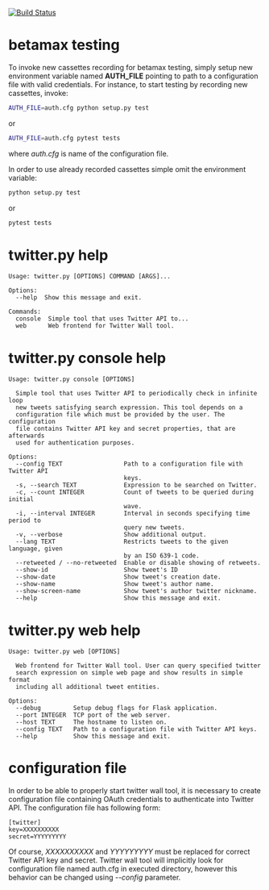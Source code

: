 [![Build Status](https://travis-ci.com/kozajaku/MI-PYT.svg?token=qexzosAyQM9jnGAQRNvZ&branch=master)](https://travis-ci.com/kozajaku/MI-PYT)

# betamax testing
To invoke new cassettes recording for betamax testing, simply setup new environment
variable named **AUTH_FILE** pointing to path to a configuration file with valid credentials.
For instance, to start testing by recording new cassettes, invoke:
```bash
AUTH_FILE=auth.cfg python setup.py test
```
or
```bash
AUTH_FILE=auth.cfg pytest tests
```
where *auth.cfg* is name of the configuration file.

In order to use already recorded cassettes simple omit the environment
variable:
```bash
python setup.py test
```
or
```bash
pytest tests
```

# twitter.py help
```
Usage: twitter.py [OPTIONS] COMMAND [ARGS]...

Options:
  --help  Show this message and exit.

Commands:
  console  Simple tool that uses Twitter API to...
  web      Web frontend for Twitter Wall tool.
```

# twitter.py console help
```
Usage: twitter.py console [OPTIONS]

  Simple tool that uses Twitter API to periodically check in infinite loop
  new tweets satisfying search expression. This tool depends on a
  configuration file which must be provided by the user. The configuration
  file contains Twitter API key and secret properties, that are afterwards
  used for authentication purposes.

Options:
  --config TEXT                 Path to a configuration file with Twitter API
                                keys.
  -s, --search TEXT             Expression to be searched on Twitter.
  -c, --count INTEGER           Count of tweets to be queried during initial
                                wave.
  -i, --interval INTEGER        Interval in seconds specifying time period to
                                query new tweets.
  -v, --verbose                 Show additional output.
  --lang TEXT                   Restricts tweets to the given language, given
                                by an ISO 639-1 code.
  --retweeted / --no-retweeted  Enable or disable showing of retweets.
  --show-id                     Show tweet's ID
  --show-date                   Show tweet's creation date.
  --show-name                   Show tweet's author name.
  --show-screen-name            Show tweet's author twitter nickname.
  --help                        Show this message and exit.
```

# twitter.py web help
```
Usage: twitter.py web [OPTIONS]

  Web frontend for Twitter Wall tool. User can query specified twitter
  search expression on simple web page and show results in simple format
  including all additional tweet entities.

Options:
  --debug         Setup debug flags for Flask application.
  --port INTEGER  TCP port of the web server.
  --host TEXT     The hostname to listen on.
  --config TEXT   Path to a configuration file with Twitter API keys.
  --help          Show this message and exit.
```

# configuration file
In order to be able to properly start twitter wall tool, it is necessary to create configuration file containing OAuth credentials to authenticate into Twitter API. The configuration file has following form:
```
[twitter]
key=XXXXXXXXXX
secret=YYYYYYYYY
```
Of course, *XXXXXXXXXX* and *YYYYYYYYY* must be replaced for correct Twitter API key and secret. Twitter wall tool will implicitly look for configuration file named auth.cfg in executed directory, however this behavior can be changed using *--config* parameter.
